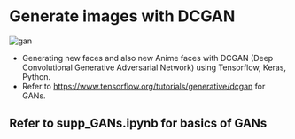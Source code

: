 # Generate images with DCGAN

![gan](https://user-images.githubusercontent.com/13595525/148627715-863446f9-0454-4a75-b754-f60c186a8e33.png)

- Generating new faces and also new Anime faces with DCGAN (Deep Convolutional Generative Adversarial Network) using Tensorflow, Keras, Python.
- Refer to https://www.tensorflow.org/tutorials/generative/dcgan for GANs.

## Refer to supp_GANs.ipynb for basics of GANs
